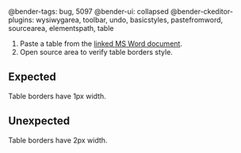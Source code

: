 @bender-tags: bug, 5097
@bender-ui: collapsed
@bender-ckeditor-plugins: wysiwygarea, toolbar, undo, basicstyles, pastefromword, sourcearea, elementspath, table

1. Paste a table from the [linked MS Word document](_assets/table_border.docx).
2. Open source area to verify table borders style.

## Expected
Table borders have 1px width.

## Unexpected
Table borders have 2px width.
